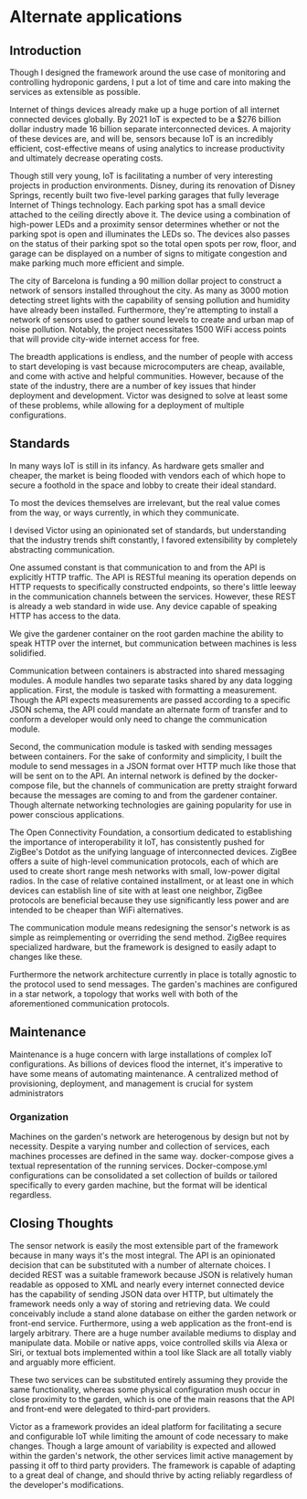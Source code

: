 # Alternate applications

## Introduction

Though I designed the framework around the use case of monitoring and controlling hydroponic gardens, I put a lot of time and care into making the services as extensible as possible.

Internet of things devices already make up a huge portion of all internet connected devices globally. By 2021 IoT is expected to be a $276 billion dollar industry made 16 billion separate interconnected devices. A majority of these devices are, and will be, sensors because IoT is an incredibly efficient, cost-effective means of using analytics to increase productivity and ultimately decrease operating costs.

Though still very young, IoT is facilitating a number of very interesting projects in production environments. Disney, during its renovation of Disney Springs, recently built two five-level parking garages that fully leverage Internet of Things technology. Each parking spot has a small device attached to the ceiling directly above it. The device using a combination of high-power LEDs and a proximity sensor determines whether or not the parking spot is open and illuminates the LEDs so. The devices also passes on the status of their parking spot so the total open spots per row, floor, and garage can be displayed on a number of signs to mitigate congestion and make parking much more efficient and simple.

The city of Barcelona is funding a 90 million dollar project to construct a network of sensors installed throughout the city. As many as 3000 motion detecting street lights with the capability of sensing pollution and humidity have already been installed. Furthermore, they're attempting to install a network of sensors used to gather sound levels to create and urban map of noise pollution. Notably, the project necessitates 1500 WiFi access points that will provide city-wide internet access for free.

The breadth applications is endless, and the number of people with access to start developing is vast because microcomputers are cheap, available, and come with active and helpful communities. However, because of the state of the industry, there are a number of key issues that hinder deployment and development. Victor was designed to solve at least some of these problems, while allowing for a deployment of multiple configurations.

## Standards

In many ways IoT is still in its infancy. As hardware gets smaller and cheaper, the market is being flooded with vendors each of which hope to secure a foothold in the space and lobby to create their ideal standard.

To most the devices themselves are irrelevant, but the real value comes from the way, or ways currently, in which they communicate.

I devised Victor using an opinionated set of standards, but understanding that the industry trends shift constantly, I favored extensibility by completely abstracting communication.

One assumed constant is that communication to and from the API is explicitly HTTP traffic. The API is RESTful meaning its operation depends on HTTP requests to specifically constructed endpoints, so there's little leeway in the communication channels between the services. However, these REST is already a web standard in wide use. Any device capable of speaking HTTP has access to the data.

We give the gardener container on the root garden machine the ability to speak HTTP over the internet, but communication between machines is less solidified.

Communication between containers is abstracted into shared messaging modules. A module handles two separate tasks shared by any data logging application. First, the module is tasked with formatting a measurement. Though the API expects measurements are passed according to a specific JSON schema, the API could mandate an alternate form of transfer and to conform a developer would only need to change the communication module.

Second, the communication module is tasked with sending messages between containers. For the sake of conformity and simplicity, I built the module to send messages in a JSON format over HTTP much like those that will be sent on to the API. An internal network is defined by the docker-compose file, but the channels of communication are pretty straight forward because the messages are coming to and from the gardener container. Though alternate networking technologies are gaining popularity for use in power conscious applications.

The Open Connectivity Foundation, a consortium dedicated to establishing the importance of interoperability it IoT, has consistently pushed for ZigBee's Dotdot as the unifying language of interconnected devices. ZigBee offers a suite of high-level communication protocols, each of which are used to create short range mesh networks with small, low-power digital radios. In the case of relative contained installment, or at least one in which devices can establish line of site with at least one neighbor, ZigBee protocols are beneficial because they use significantly less power and are intended to be cheaper than WiFi alternatives.

The communication module means redesigning the sensor's network is as simple as reimplementing or overriding the send method. ZigBee requires specialized hardware, but the framework is designed to easily adapt to changes like these.

Furthermore the network architecture currently in place is totally agnostic to the protocol used to send messages. The garden's machines are configured in a star network, a topology that works well with both of the aforementioned communication protocols.

## Maintenance

Maintenance is a huge concern with large installations of complex IoT configurations. As billions of devices flood the internet, it's imperative to have some means of automating maintenance. A centralized method of provisioning, deployment, and management is crucial for system administrators

### Organization

Machines on the garden's network are heterogenous by design but not by necessity. Despite a varying number and collection of services, each machines processes are defined in the same way. docker-compose gives a textual representation of the running services. Docker-compose.yml configurations can be consolidated a set collection of builds or tailored specifically to every garden machine, but the format will be identical regardless.

## Closing Thoughts

The sensor network is easily the most extensible part of the framework because in many ways it's the most integral. The API is an opinionated decision that can be substituted with a number of alternate choices. I decided REST was a suitable framework because JSON is relatively human readable as opposed to XML and nearly every internet connected device has the capability of sending JSON data over HTTP, but ultimately the framework needs only a way of storing and retrieving data. We could conceivably include a stand alone database on either the garden network or front-end service. Furthermore, using a web application as the front-end is largely arbitrary. There are a huge number available mediums to display and manipulate data. Mobile or native apps, voice controlled skills via Alexa or Siri, or textual bots implemented within a tool like Slack are all totally viably and arguably more efficient.

These two services can be substituted entirely assuming they provide the same functionality, whereas some physical configuration mush occur in close proximity to the garden, which is one of the main reasons that the API and front-end were delegated to third-part providers.

Victor as a framework provides an ideal platform for facilitating a secure and configurable IoT while limiting the amount of code necessary to make changes. Though a large amount of variability is expected and allowed within the garden's network, the other services limit active management by passing it off to third party providers. The framework is capable of adapting to a great deal of change, and should thrive by acting reliably regardless of the developer's modifications.
